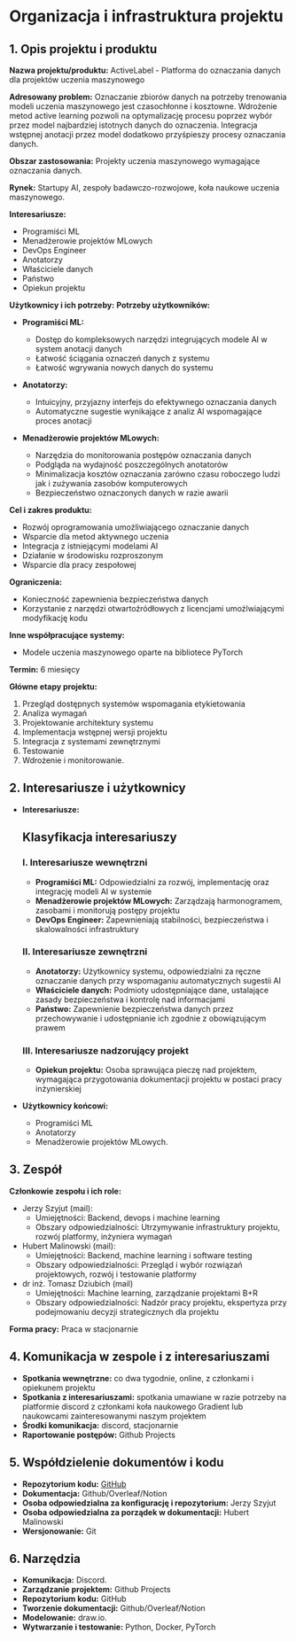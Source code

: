 # Organizacja i infrastruktura projektu

## 1. Opis projektu i produktu
**Nazwa projektu/produktu:** ActiveLabel - Platforma do oznaczania danych dla projektów uczenia maszynowego

**Adresowany problem:** Oznaczanie zbiorów danych na potrzeby trenowania modeli uczenia maszynowego jest czasochłonne i kosztowne. Wdrożenie metod active learning pozwoli na optymalizację procesu poprzez wybór przez model najbardziej istotnych danych do oznaczenia. Integracja wstępnej anotacji przez model dodatkowo przyśpieszy procesy oznaczania danych.  

**Obszar zastosowania:** Projekty uczenia maszynowego wymagające oznaczania danych.

**Rynek:** Startupy AI, zespoły badawczo-rozwojowe, koła naukowe uczenia maszynowego.

**Interesariusze:** 
- Programiści ML
- Menadżerowie projektów MLowych
- DevOps Engineer
- Anotatorzy
- Właściciele danych
- Państwo
- Opiekun projektu

**Użytkownicy i ich potrzeby:**
**Potrzeby użytkowników:**

- **Programiści ML:**
    - Dostęp do kompleksowych narzędzi integrujących modele AI w system anotacji danych
    - Łatwość ściągania oznaczeń danych z systemu
    - Łatwość wgrywania nowych danych do systemu

- **Anotatorzy:**
    - Intuicyjny, przyjazny interfejs do efektywnego oznaczania danych
    - Automatyczne sugestie wynikające z analiz AI wspomagające proces anotacji

- **Menadżerowie projektów MLowych:**
    - Narzędzia do monitorowania postępów oznaczania danych
    - Podgląda na wydajność poszczególnych anotatorów
    - Minimalizacja kosztów oznaczania zarówno czasu roboczego ludzi jak i zużywania zasobów komputerowych
    - Bezpieczeństwo oznaczonych danych w razie awarii


**Cel i zakres produktu:**
- Rozwój oprogramowania umożliwiającego oznaczanie danych
- Wsparcie dla metod aktywnego uczenia
- Integracja z istniejącymi modelami AI
- Działanie w środowisku rozproszonym
- Wsparcie dla pracy zespołowej

**Ograniczenia:**
- Konieczność zapewnienia bezpieczeństwa danych
- Korzystanie z narzędzi otwartoźródłowych z licencjami umożlwiającymi modyfikację kodu

**Inne współpracujące systemy:**
- Modele uczenia maszynowego oparte na bibliotece PyTorch

**Termin:** 6 miesięcy

**Główne etapy projektu:**
1. Przegląd dostępnych systemów wspomagania etykietowania
2. Analiza wymagań
3. Projektowanie architektury systemu
3. Implementacja wstępnej wersji projektu
4. Integracja z systemami zewnętrznymi
5. Testowanie
6. Wdrożenie i monitorowanie.

## 2. Interesariusze i użytkownicy
- **Interesariusze:** 
    ## Klasyfikacja interesariuszy

    ### I. Interesariusze wewnętrzni
    - **Programiści ML:** Odpowiedzialni za rozwój, implementację oraz integrację modeli AI w systemie
    - **Menadżerowie projektów MLowych:** Zarządzają harmonogramem, zasobami i monitorują postępy projektu
    - **DevOps Engineer:** Zapewnieniają stabilności, bezpieczeństwa i skalowalności infrastruktury

    ### II. Interesariusze zewnętrzni
    - **Anotatorzy:** Użytkownicy systemu, odpowiedzialni za ręczne oznaczanie danych przy wspomaganiu automatycznych sugestii AI
    - **Właściciele danych:** Podmioty udostępniające dane, ustalające zasady bezpieczeństwa i kontrolę nad informacjami
    - **Państwo:** Zapewnienie bezpieczeństwa danych przez przechowywanie i udostępnianie ich zgodnie z obowiązującym prawem

    ### III. Interesariusze nadzorujący projekt
    - **Opiekun projektu:** Osoba sprawująca pieczę nad projektem, wymagająca przygotowania dokumentacji projektu w postaci pracy inżynierskiej 

- **Użytkownicy końcowi:** 
    - Programiści ML 
    - Anotatorzy
    - Menadżerowie projektów MLowych.

## 3. Zespół
**Członkowie zespołu i ich role:**
- Jerzy Szyjut (mail):
    - Umiejętności: Backend, devops i machine learning
    - Obszary odpowiedzialności: Utrzymywanie infrastruktury projektu, rozwój platformy, inżyniera wymagań 
- Hubert Malinowski (mail):
    - Umiejętności: Backend, machine learning i software testing
    - Obszary odpowiedzialności: Przegląd i wybór rozwiązań projektowych, rozwój i testowanie platformy
- dr inż. Tomasz Dziubich (mail)
    - Umiejętności: Machine learning, zarządzanie projektami B+R 
    - Obszary odpowiedzialności: Nadzór pracy projektu, ekspertyza przy podejmowaniu decyzji strategicznych dla projektu

**Forma pracy:** Praca w stacjonarnie

## 4. Komunikacja w zespole i z interesariuszami
- **Spotkania wewnętrzne:** co dwa tygodnie, online, z członkami i opiekunem projektu
- **Spotkania z interesariuszami:** spotkania umawiane w razie potrzeby na platformie discord z członkami koła naukowego Gradient lub naukowcami zainteresowanymi naszym projektem 
- **Środki komunikacja:** discord, stacjonarnie
- **Raportowanie postępów:** Github Projects

## 5. Współdzielenie dokumentów i kodu
- **Repozytorium kodu:** [GitHub](https://github.com/jerzyszyjut/active-annotate) 
- **Dokumentacja:** Github/Overleaf/Notion
- **Osoba odpowiedzialna za konfigurację i repozytorium:** Jerzy Szyjut
- **Osoba odpowiedzialna za porządek w dokumentacji:** Hubert Malinowski
- **Wersjonowanie:** Git

## 6. Narzędzia
- **Komunikacja:** Discord.
- **Zarządzanie projektem:** Github Projects
- **Repozytorium kodu:** GitHub
- **Tworzenie dokumentacji:** Github/Overleaf/Notion
- **Modelowanie:** draw.io.
- **Wytwarzanie i testowanie:** Python, Docker, PyTorch

